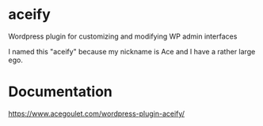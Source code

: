 # aceify
Wordpress plugin for customizing and modifying WP admin interfaces

I named this "aceify" because my nickname is Ace and I have a rather large ego.

# Documentation
https://www.acegoulet.com/wordpress-plugin-aceify/